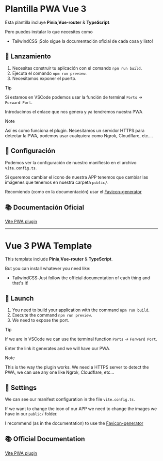 # Plantilla PWA Vue 3

Esta plantilla incluye **Pinia**,**Vue-router** & **TypeScript**.

Pero puedes instalar lo que necesites como
- TailwindCSS
¡Solo sigue la documentación oficial de cada cosa y listo!

## 🚀 Lanzamiento

1. Necesitas construir tu aplicación con el comando `npm run build`.
2. Ejecuta el comando `npm run preview`.
3. Necesitamos exponer el puerto.

> [!TIP]
> Si estamos en VSCode podemos usar la función de terminal `Ports` -> `Forward Port`.

Introducimos el enlace que nos genera y ya tendremos nuestra PWA.

> [!NOTE]
> Así es como funciona el plugin. Necesitamos un servidor HTTPS para detectar la PWA, podemos usar cualquiera como Ngrok, Cloudflare, etc....

## 🔧 Configuración

Podemos ver la configuración de nuestro manifiesto en el archivo `vite.config.ts`.

Si queremos cambiar el icono de nuestra APP tenemos que cambiar las imágenes que tenemos en nuestra carpeta `public/`.

Recomiendo (como en la documentación) usar el [Favicon-generator](https://favicon.inbrowser.app/tools/favicon-generator)

## 📚 Documentación Oficial

[Vite PWA plugin](https://vite-pwa-org.netlify.app/guide/)

---

# Vue 3 PWA Template

This template include **Pinia**,**Vue-router** & **TypeScript**.

But you can install whatever you need like:
- TailwindCSS
Just follow the official documentation of each thing and that's it!

## 🚀 Launch

1. You need to build your application with the command `npm run build`.
2. Execute the command `npm run preview`.
3. We need to expose the port.
> [!TIP]
> If we are in VSCode we can use the terminal function `Ports` -> `Forward Port`.

Enter the link it generates and we will have our PWA.

> [!NOTE]
> This is the way the plugin works. We need a HTTPS server to detect the PWA, we can use any one like Ngrok, Cloudflare, etc...

## 🔧 Settings

We can see our manifest configuration in the file `vite.config.ts`.

If we want to change the icon of our APP we need to change the images we have in our `public/` folder.

I recommend (as in the documentation) to use the [Favicon-generator](https://favicon.inbrowser.app/tools/favicon-generator)

## 📚 Official Documentation

[Vite PWA plugin](https://vite-pwa-org.netlify.app/guide/)
